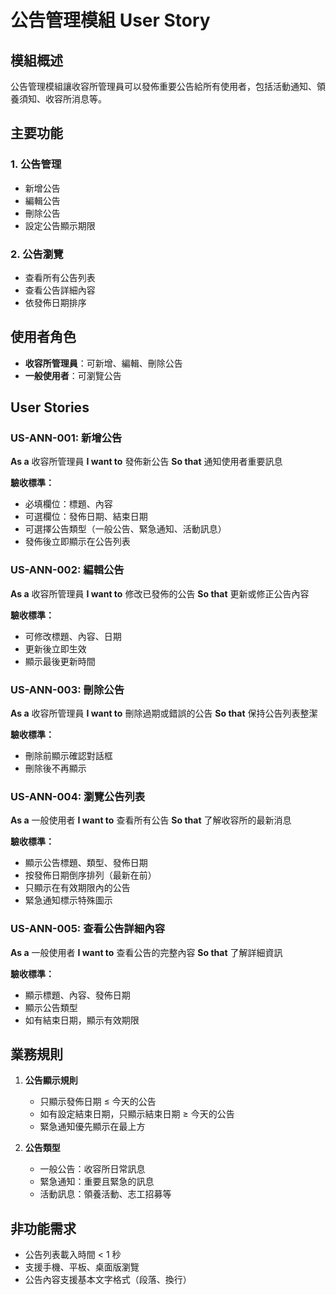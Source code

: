 # 公告管理模組 User Story

## 模組概述

公告管理模組讓收容所管理員可以發佈重要公告給所有使用者，包括活動通知、領養須知、收容所消息等。

## 主要功能

### 1. 公告管理
- 新增公告
- 編輯公告
- 刪除公告
- 設定公告顯示期限

### 2. 公告瀏覽
- 查看所有公告列表
- 查看公告詳細內容
- 依發佈日期排序

## 使用者角色

- **收容所管理員**：可新增、編輯、刪除公告
- **一般使用者**：可瀏覽公告

## User Stories

### US-ANN-001: 新增公告
**As a** 收容所管理員
**I want to** 發佈新公告
**So that** 通知使用者重要訊息

**驗收標準：**
- 必填欄位：標題、內容
- 可選欄位：發佈日期、結束日期
- 可選擇公告類型（一般公告、緊急通知、活動訊息）
- 發佈後立即顯示在公告列表

### US-ANN-002: 編輯公告
**As a** 收容所管理員
**I want to** 修改已發佈的公告
**So that** 更新或修正公告內容

**驗收標準：**
- 可修改標題、內容、日期
- 更新後立即生效
- 顯示最後更新時間

### US-ANN-003: 刪除公告
**As a** 收容所管理員
**I want to** 刪除過期或錯誤的公告
**So that** 保持公告列表整潔

**驗收標準：**
- 刪除前顯示確認對話框
- 刪除後不再顯示

### US-ANN-004: 瀏覽公告列表
**As a** 一般使用者
**I want to** 查看所有公告
**So that** 了解收容所的最新消息

**驗收標準：**
- 顯示公告標題、類型、發佈日期
- 按發佈日期倒序排列（最新在前）
- 只顯示在有效期限內的公告
- 緊急通知標示特殊圖示

### US-ANN-005: 查看公告詳細內容
**As a** 一般使用者
**I want to** 查看公告的完整內容
**So that** 了解詳細資訊

**驗收標準：**
- 顯示標題、內容、發佈日期
- 顯示公告類型
- 如有結束日期，顯示有效期限

## 業務規則

1. **公告顯示規則**
   - 只顯示發佈日期 ≤ 今天的公告
   - 如有設定結束日期，只顯示結束日期 ≥ 今天的公告
   - 緊急通知優先顯示在最上方

2. **公告類型**
   - 一般公告：收容所日常訊息
   - 緊急通知：重要且緊急的訊息
   - 活動訊息：領養活動、志工招募等

## 非功能需求

- 公告列表載入時間 < 1 秒
- 支援手機、平板、桌面版瀏覽
- 公告內容支援基本文字格式（段落、換行）
